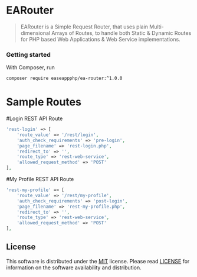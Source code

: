 # EARouter
> EARouter is a Simple Request Router, that uses plain Multi-dimensional Arrays of Routes, to handle both Static &amp; Dynamic Routes for PHP based Web Applications &amp; Web Service implementations.


### Getting started
With Composer, run

```sh
composer require easeappphp/ea-router:^1.0.0
```

# Sample Routes
#Login REST API Route
```php
'rest-login' => [
	'route_value' => '/rest/login',
	'auth_check_requirements' => 'pre-login',
	'page_filename' => 'rest-login.php',
	'redirect_to' => '',
	'route_type' => 'rest-web-service',
	'allowed_request_method' => 'POST'
],

```



#My Profile REST API Route
```php
'rest-my-profile' => [
	'route_value' => '/rest/my-profile',
	'auth_check_requirements' => 'post-login',
	'page_filename' => 'rest-my-profile.php',
	'redirect_to' => '',
	'route_type' => 'rest-web-service',
	'allowed_request_method' => 'POST'
],

```
	

## License
This software is distributed under the [MIT](https://opensource.org/licenses/MIT) license. Please read [LICENSE](https://github.com/easeappphp/PDOLight/blob/main/LICENSE) for information on the software availability and distribution.
	